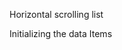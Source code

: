 Horizontal scrolling list
<snippet id='ext-horizontal-lists-html'/>

Initializing the data Items
<snippet id='ext-horizontal-lists-code'/>
